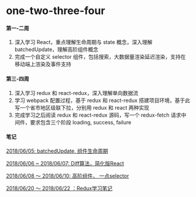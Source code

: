 # one-two-three-four

#### 第一-二周

1. 深入学习 React，重点理解生命周期与 state 概念，深入理解 batchedUpdate，理解高阶组件概念
2. 完成一个自定义 selector 组件，包括搜索，大数据量渲染延迟渲染，支持在移动端上渲染及事件支持

#### 第三-四周

1. 深入学习 redux 和 react-redux，深入理解单向数据流
2. 学习 webpack 配置过程，基于 redux 和 react-redux 搭建项目环境，基于此写一个省市地区级联下拉，分别用 redux 和 react 两种实现
3. 完成学习之后阅读 redux 和 react-redux 源码，写一个 redux-fetch 请求中间件，要求包含三个阶段 loading, success, failure


####  笔记
[2018/06/05: batchedUpdate, 组件生命周期](https://github.com/Lxylona/one-two-three-four/issues/1)

[2018/06/06 ~ 2018/06/07: Diff算法，简化版React](https://github.com/Lxylona/one-two-three-four/issues/2)

[2018/06/08 ～ 2018/06/10: 高阶组件， 一点selector](https://github.com/Lxylona/one-two-three-four/issues/3)

[2018/06/20 ～ 2018/06/22 ：Redux学习笔记](https://github.com/Lxylona/one-two-three-four/issues/4)
